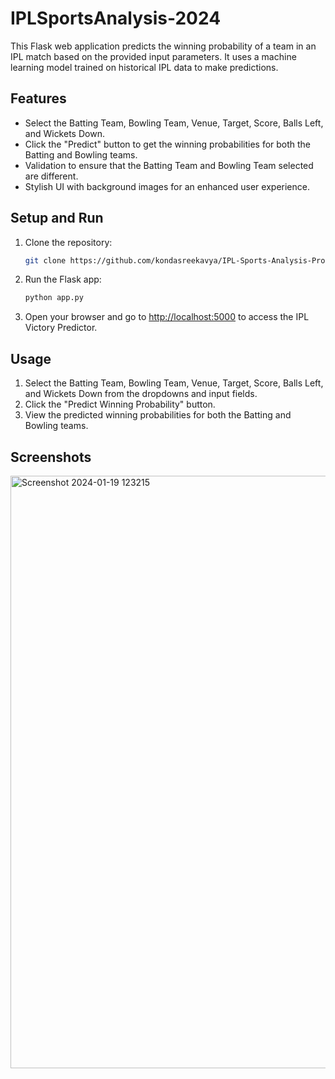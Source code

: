 # IPLSportsAnalysis-2024

This Flask web application predicts the winning probability of a team in an IPL match based on the provided input parameters. It uses a machine learning model trained on historical IPL data to make predictions.

## Features

- Select the Batting Team, Bowling Team, Venue, Target, Score, Balls Left, and Wickets Down.
- Click the "Predict" button to get the winning probabilities for both the Batting and Bowling teams.
- Validation to ensure that the Batting Team and Bowling Team selected are different.
- Stylish UI with background images for an enhanced user experience.

## Setup and Run

1. Clone the repository:

    ```bash
    git clone https://github.com/kondasreekavya/IPL-Sports-Analysis-Project.git
    ```

2. Run the Flask app:

    ```bash
    python app.py
    ```

3. Open your browser and go to [http://localhost:5000](http://localhost:5000) to access the IPL Victory Predictor.

## Usage

1. Select the Batting Team, Bowling Team, Venue, Target, Score, Balls Left, and Wickets Down from the dropdowns and input fields.
2. Click the "Predict Winning Probability" button.
3. View the predicted winning probabilities for both the Batting and Bowling teams.



## Screenshots
<img width="948" alt="Screenshot 2024-01-19 123215" src="https://github.com/zep-analytics/IPLScorePredictor-2024/assets/103244316/fb369b8e-0ff2-43e8-9964-4d912a495e26">
